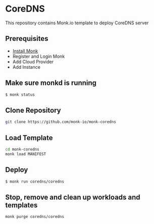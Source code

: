 # CoreDNS

This repository contains Monk.io template to deploy CoreDNS server

## Prerequisites

- [Install Monk](https://docs.monk.io/basics/monk-in-10)
- Register and Login Monk
- Add Cloud Provider
- Add Instance

## Make sure monkd is running

```bash
$ monk status
```

## Clone Repository

```bash
git clone https://github.com/monk-io/monk-coredns
```

## Load Template

```bash
cd monk-coredns
monk load MANIFEST
```

## Deploy

```bash
$ monk run coredns/coredns
```

## Stop, remove and clean up workloads and templates

```bash
monk purge coredns/coredns
```
